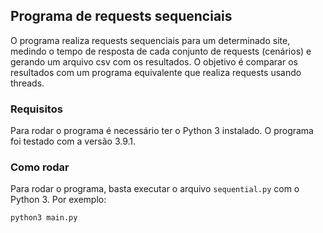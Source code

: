 ## Programa de requests sequenciais

O programa realiza requests sequenciais para um determinado site, medindo o tempo de resposta de cada conjunto de requests (cenários) e gerando um arquivo csv com os resultados. O objetivo é comparar os resultados com um programa equivalente que realiza requests usando threads.

### Requisitos

Para rodar o programa é necessário ter o Python 3 instalado. O programa foi testado com a versão 3.9.1.

### Como rodar

Para rodar o programa, basta executar o arquivo `sequential.py` com o Python 3. Por exemplo:
    
```
python3 main.py
```
